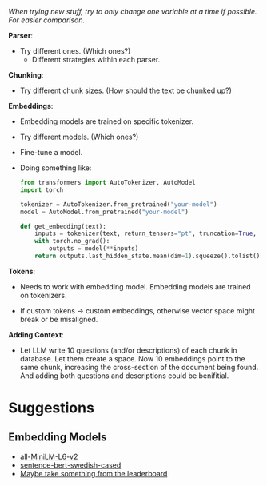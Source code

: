 *When trying new stuff, try to only change one variable at a time if possible. For easier comparison.*

**Parser**:
  + Try different ones. (Which ones?)
      - Different strategies within each parser.

**Chunking**:
  + Try different chunk sizes. (How should the text be chunked up?)

**Embeddings**:
  + Embedding models are trained on specific tokenizer.
    
  + Try different models. (Which ones?)
  
  + Fine-tune a model.

  + Doing something like:
    ```python
    from transformers import AutoTokenizer, AutoModel
    import torch
    
    tokenizer = AutoTokenizer.from_pretrained("your-model")
    model = AutoModel.from_pretrained("your-model")
    
    def get_embedding(text):
        inputs = tokenizer(text, return_tensors="pt", truncation=True, max_length=512)
        with torch.no_grad():
            outputs = model(**inputs)
        return outputs.last_hidden_state.mean(dim=1).squeeze().tolist()
    ```
**Tokens**:
  + Needs to work with embedding model. Embedding models are trained on tokenizers.
  
  + If custom tokens -> custom embeddings, otherwise vector space might break or be misaligned.

**Adding Context**:
  + Let LLM write 10 questions (and/or descriptions) of each chunk in database. Let them create a space.
    Now 10 embeddings point to the same chunk, increasing the cross-section of the document being found.
    And adding both questions and descriptions could be benifitial.

# Suggestions

## Embedding Models

+ [all-MiniLM-L6-v2](https://huggingface.co/sentence-transformers/all-MiniLM-L6-v2)
+ [sentence-bert-swedish-cased](https://huggingface.co/KBLab/sentence-bert-swedish-cased)
+ [Maybe take something from the leaderboard](https://huggingface.co/spaces/mteb/leaderboard)

